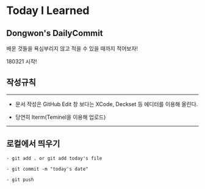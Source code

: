 # Today I Learned

## Dongwon's DailyCommit
배운 것들을 욕심부리지 않고 적을 수 있을 때까지 적어보자!

180321 시작!


## 작성규칙

---

* 문서 작성은 GitHub Edit 창 보다는 XCode, Deckset 등 에디터를 이용해 올린다.

* 당연히 Iterm(Teminel을 이용해 업로드)

---

## 로컬에서 띄우기


```
- git add . or git add today's file

- git commit -m "today's date"

- git push

```
